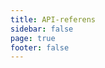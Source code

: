 ```yaml
---
title: API-referens
sidebar: false
page: true
footer: false
---
```


<script setup>
import ApiIndex from './ApiIndex.vue'
</script>

<ApiIndex />
